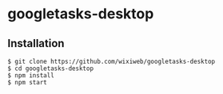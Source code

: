 # googletasks-desktop

## Installation

```
$ git clone https://github.com/wixiweb/googletasks-desktop
$ cd googletasks-desktop
$ npm install
$ npm start
```